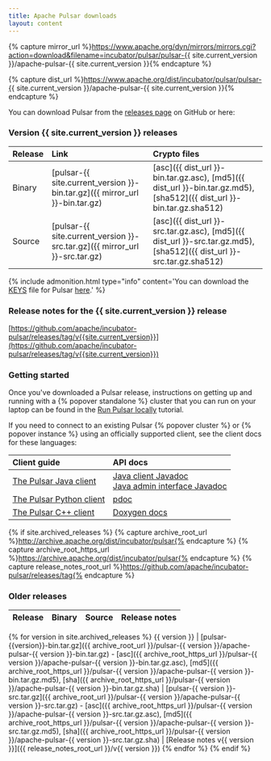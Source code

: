 ```yaml
---
title: Apache Pulsar downloads
layout: content
---
```


<!--

    Licensed to the Apache Software Foundation (ASF) under one
    or more contributor license agreements.  See the NOTICE file
    distributed with this work for additional information
    regarding copyright ownership.  The ASF licenses this file
    to you under the Apache License, Version 2.0 (the
    "License"); you may not use this file except in compliance
    with the License.  You may obtain a copy of the License at

      http://www.apache.org/licenses/LICENSE-2.0

    Unless required by applicable law or agreed to in writing,
    software distributed under the License is distributed on an
    "AS IS" BASIS, WITHOUT WARRANTIES OR CONDITIONS OF ANY
    KIND, either express or implied.  See the License for the
    specific language governing permissions and limitations
    under the License.

-->

{% capture mirror_url %}https://www.apache.org/dyn/mirrors/mirrors.cgi?action=download&filename=incubator/pulsar/pulsar-{{ site.current_version }}/apache-pulsar-{{ site.current_version }}{% endcapture %}

{% capture dist_url %}https://www.apache.org/dist/incubator/pulsar/pulsar-{{ site.current_version }}/apache-pulsar-{{ site.current_version }}{% endcapture %}

You can download Pulsar from the [releases page](https://github.com/apache/incubator-pulsar/releases) on GitHub or here:

### Version {{ site.current_version }} releases

Release | Link | Crypto files
:-------|:-----|:------------
Binary | [pulsar-{{ site.current_version }}-bin.tar.gz]({{ mirror_url }}-bin.tar.gz) | [asc]({{ dist_url }}-bin.tar.gz.asc), [md5]({{ dist_url }}-bin.tar.gz.md5), [sha512]({{ dist_url }}-bin.tar.gz.sha512)
Source | [pulsar-{{ site.current_version }}-src.tar.gz]({{ mirror_url }}-src.tar.gz) | [asc]({{ dist_url }}-src.tar.gz.asc), [md5]({{ dist_url }}-src.tar.gz.md5), [sha512]({{ dist_url }}-src.tar.gz.sha512)

{% include admonition.html type="info" content='You can download the [KEYS](http://www.apache.org/dev/release-signing#keys-policy) file for Pulsar <a href="https://www.apache.org/dist/incubator/pulsar/KEYS" download>here</a>.' %}

### Release notes for the {{ site.current_version }} release

[https://github.com/apache/incubator-pulsar/releases/tag/v{{site.current_version}}](https://github.com/apache/incubator-pulsar/releases/tag/v{{site.current_version}})

### Getting started

Once you've downloaded a Pulsar release, instructions on getting up and running with a {% popover standalone %} cluster that you can run on your laptop can be found in the [Run Pulsar locally](/docs/latest/getting-started/LocalCluster) tutorial.

If you need to connect to an existing Pulsar {% popover cluster %} or {% popover instance %} using an officially supported client, see the client docs for these languages:

Client guide | API docs
:------------|:--------
[The Pulsar Java client](../docs/latest/clients/Java) | [Java client Javadoc](../api/client)<br />[Java admin interface Javadoc](../api/admin)
[The Pulsar Python client](../docs/latest/clients/Python) | [pdoc](../api/python)
[The Pulsar C++ client](../docs/latest/clients/Cpp) | [Doxygen docs](../api/cpp)


{% if site.archived_releases %}
{% capture archive_root_url %}http://archive.apache.org/dist/incubator/pulsar{% endcapture %}
{% capture archive_root_https_url %}https://archive.apache.org/dist/incubator/pulsar{% endcapture %}
{% capture release_notes_root_url %}https://github.com/apache/incubator-pulsar/releases/tag{% endcapture %}

### Older releases

Release | Binary | Source | Release notes
:-------|:---------|:-------------|:-------------
{% for version in site.archived_releases
%} {{ version }} | [pulsar-{{version}}-bin.tar.gz]({{ archive_root_url }}/pulsar-{{ version }}/apache-pulsar-{{ version }}-bin.tar.gz) - [asc]({{ archive_root_https_url }}/pulsar-{{ version }}/apache-pulsar-{{ version }}-bin.tar.gz.asc), [md5]({{ archive_root_https_url }}/pulsar-{{ version }}/apache-pulsar-{{ version }}-bin.tar.gz.md5), [sha]({{ archive_root_https_url }}/pulsar-{{ version }}/apache-pulsar-{{ version }}-bin.tar.gz.sha) | [pulsar-{{ version }}-src.tar.gz]({{ archive_root_url }}/pulsar-{{ version }}/apache-pulsar-{{ version }}-src.tar.gz) - [asc]({{ archive_root_https_url }}/pulsar-{{ version }}/apache-pulsar-{{ version }}-src.tar.gz.asc), [md5]({{ archive_root_https_url }}/pulsar-{{ version }}/apache-pulsar-{{ version }}-src.tar.gz.md5), [sha]({{ archive_root_https_url }}/pulsar-{{ version }}/apache-pulsar-{{ version }}-src.tar.gz.sha) | [Release notes v{{ version }}]({{ release_notes_root_url }}/v{{ version }})
{% endfor %}
{% endif %}

